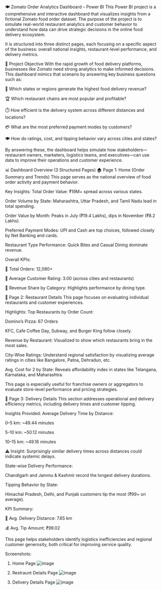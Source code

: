🍽️ Zomato Order Analytics Dashboard – Power BI
This Power BI project is a comprehensive and interactive dashboard that visualizes insights from a fictional Zomato food order dataset. The purpose of the project is to simulate real-world restaurant analytics and customer behavior to understand how data can drive strategic decisions in the online food delivery ecosystem.

It is structured into three distinct pages, each focusing on a specific aspect of the business: overall national insights, restaurant-level performance, and delivery metrics.

🎯 Project Objective
With the rapid growth of food delivery platforms, businesses like Zomato need strong analytics to make informed decisions. This dashboard mimics that scenario by answering key business questions such as:

📍 Which states or regions generate the highest food delivery revenue?

🏆 Which restaurant chains are most popular and profitable?

⏱️ How efficient is the delivery system across different distances and locations?

💳 What are the most preferred payment modes by customers?

🍽️ How do ratings, cost, and tipping behavior vary across cities and states?

By answering these, the dashboard helps simulate how stakeholders—restaurant owners, marketers, logistics teams, and executives—can use data to improve their operations and customer experience.

📊 Dashboard Overview (3 Structured Pages)
🏠 Page 1: Home (Order Summary and Trends)
This page serves as the national overview of food order activity and payment behavior.

Key Insights:
Total Order Value: ₹19M+ spread across various states.

Order Volume by State: Maharashtra, Uttar Pradesh, and Tamil Nadu lead in total spending.

Order Value by Month: Peaks in July (₹19.4 Lakhs), dips in November (₹8.2 Lakhs).

Preferred Payment Modes: UPI and Cash are top choices, followed closely by Net Banking and cards.

Restaurant Type Performance: Quick Bites and Casual Dining dominate revenue.

Overall KPIs:

🧾 Total Orders: 12,080+

🌟 Average Customer Rating: 3.00 (across cities and restaurants)

💸 Revenue Share by Category: Highlights performance by dining type.

🍴 Page 2: Restaurant Details
This page focuses on evaluating individual restaurants and customer experiences.

Highlights:
Top Restaurants by Order Count:

Domino’s Pizza: 67 Orders

KFC, Cafe Coffee Day, Subway, and Burger King follow closely.

Revenue by Restaurant: Visualized to show which restaurants bring in the most sales.

City-Wise Ratings: Understand regional satisfaction by visualizing average ratings in cities like Bangalore, Patna, Dehradun, etc.

Avg. Cost for 2 by State: Reveals affordability index in states like Telangana, Karnataka, and Maharashtra.

This page is especially useful for franchise owners or aggregators to evaluate store-level performance and pricing strategies.

🚚 Page 3: Delivery Details
This section addresses operational and delivery efficiency metrics, including delivery times and customer tipping.

Insights Provided:
Average Delivery Time by Distance:

0–5 km: ~49.44 minutes

5–10 km: ~50.12 minutes

10–15 km: ~49.16 minutes

⚠️ Insight: Surprisingly similar delivery times across distances could indicate systemic delays.

State-wise Delivery Performance:

Chandigarh and Jammu & Kashmir record the longest delivery durations.

Tipping Behavior by State:

Himachal Pradesh, Delhi, and Punjab customers tip the most (₹99+ on average).

KPI Summary:

📍 Avg. Delivery Distance: 7.65 km

💰 Avg. Tip Amount: ₹99.02

This page helps stakeholders identify logistics inefficiencies and regional customer generosity, both critical for improving service quality.

Screenshots:

1) Home Page
![image](https://github.com/user-attachments/assets/6d5ceb41-6b73-49e2-b824-8c42c2370471)

2) Restraunt Details Page
   ![image](https://github.com/user-attachments/assets/85903c8c-7164-4a69-bae7-5879fa0ccb65)
   
3) Delivery Details Page
![image](https://github.com/user-attachments/assets/cbe56d45-a921-47fe-a627-0f0f9542412f)



